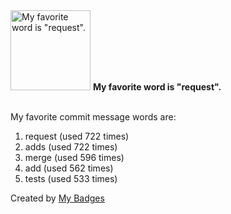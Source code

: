 <img src="https://my-badges.github.io/my-badges/favorite-word.png" alt="My favorite word is &quot;request&quot;." title="My favorite word is &quot;request&quot;." width="128">
<strong>My favorite word is &quot;request&quot;.</strong>
<br><br>

My favorite commit message words are:

1. request (used 722 times)
2. adds (used 722 times)
3. merge (used 596 times)
4. add (used 562 times)
5. tests (used 533 times)


Created by <a href="https://github.com/my-badges/my-badges">My Badges</a>